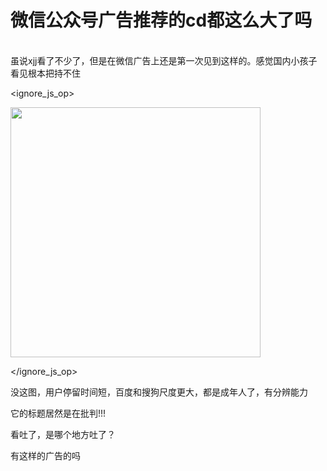 # 微信公众号广告推荐的cd都这么大了吗


<img id="aimg_tXsLz" onclick="zoom(this, this.src, 0, 0, 0)" class="zoom" src="https://s1.ax1x.com/2020/11/04/Bg28BR.png" onmouseover="img_onmouseoverfunc(this)" onload="thumbImg(this)" border="0" alt="" /><br />
<br />
虽说xjj看了不少了，但是在微信广告上还是第一次见到这样的。感觉国内小孩子看见根本把持不住<img src="static/image/smiley/default/lol.gif" smilieid="12" border="0" alt="" /><img id="aimg_W52rw" onclick="zoom(this, this.src, 0, 0, 0)" class="zoom" src="https://cdn.jsdelivr.net/gh/hishis/forum-master/public/images/patch.gif" onmouseover="img_onmouseoverfunc(this)" onload="thumbImg(this)" border="0" alt="" />


<ignore_js_op>

<img id="aimg_141017" aid="141017" src="static/image/common/none.gif" zoomfile="forum.php?mod=attachment&aid=MTQxMDE3fGJmODE0OGRjfDE2MDk1MzM0MDh8NDczNDR8NzYyNTIy&noupdate=yes&nothumb=yes" file="forum.php?mod=attachment&aid=MTQxMDE3fGJmODE0OGRjfDE2MDk1MzM0MDh8NDczNDR8NzYyNTIy&noupdate=yes" class="zoom" onclick="zoom(this, this.src, 0, 0, 0)" width="400" id="aimg_141017" inpost="1" onmouseover="showMenu({'ctrlid':this.id,'pos':'12'})" />

<div class="tip tip_4 aimg_tip" id="aimg_141017_menu" style="position: absolute; display: none" disautofocus="true">
<div class="xs0">
<p><strong>h2o.jpg</strong> <em class="xg1">(34.34 KB, 下载次数: 2)</em></p>
<p>
<a href="forum.php?mod=attachment&amp;aid=MTQxMDE3fGJmODE0OGRjfDE2MDk1MzM0MDh8NDczNDR8NzYyNTIy&amp;nothumb=yes" target="_blank">下载附件</a>

</p>

<p class="xg1 y">2020-11-4 21:51 上传</p>

</div>
<div class="tip_horn"></div>
</div>

</ignore_js_op>


没这图，用户停留时间短，百度和搜狗尺度更大，都是成年人了，有分辨能力

它的标题居然是在批判!!!

看吐了，是哪个地方吐了？

有这样的广告的吗<img id="aimg_G833X" onclick="zoom(this, this.src, 0, 0, 0)" class="zoom" src="https://cdn.jsdelivr.net/gh/hishis/forum-master/public/images/patch.gif" onmouseover="img_onmouseoverfunc(this)" onload="thumbImg(this)" border="0" alt="" />
